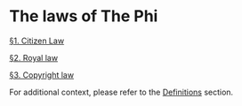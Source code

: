 # The laws of The Phi

[§1. Citizen Law](./citizen)

[§2. Royal law](./royal.md)

[§3. Copyright law](./copyright.md)

For additional context, please refer to the [Definitions](./definitions) section.
